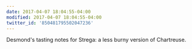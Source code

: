 ```yaml
---
date: 2017-04-07 18:04:55-04:00
modified: 2017-04-07 18:04:55-04:00
twitter_id: '850481795502047236'
---
```


  Desmond's tasting notes for Strega: a less burny version of Chartreuse.